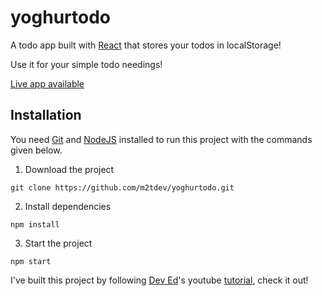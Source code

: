 # yoghurtodo

A todo app built with [React](https://reactjs.org/) that stores your todos in localStorage!

Use it for your simple todo needings!

[Live app available](https://yoghurtodo.netlify.app/)

## Installation

You need [Git](https://git-scm.com/) and [NodeJS](https://nodejs.org/en/) installed to run this project with the commands given below.

1. Download the project

```
git clone https://github.com/m2tdev/yoghurtodo.git
```

2. Install dependencies

```
npm install
```

3. Start the project

```
npm start
```

I've built this project by following [Dev Ed](https://www.youtube.com/channel/UClb90NQQcskPUGDIXsQEz5Q)'s youtube [tutorial](https://www.youtube.com/watch?v=pCA4qpQDZD8&t=3967s), check it out!
